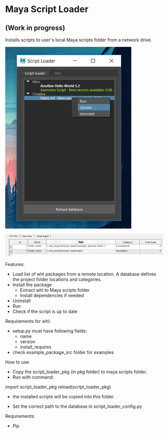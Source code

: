 # Maya Script Loader
## (Work in progress)
Installs scripts to user's local Maya scripts folder from a network drive.

![enter image description here](https://raw.githubusercontent.com/pikamau5/maya_script_loader/master/screenshot.png)

![enter image description here](https://raw.githubusercontent.com/pikamau5/maya_script_loader/master/Capture.PNG)



Features:

* Load list of whl packages from a remote location. A database defines the project folder locations and categories.
* Install the package
	* Extract whl to Maya scripts folder
	* Install dependencies if needed
* Uninstall
* Run
* Check if the script is up to date

Requirements for whl:
* setup.py must have following fields:
	* name
	* version
	* install_requires
* check example_package_src folder for examples

How to use:

* Copy the script_loader_pkg (in pkg folder) to maya scripts folder.
* Run with command:

import script_loader_pkg
reload(script_loader_pkg)

* the installed scripts will be copied into this folder.

* Set the correct path to the database in script_loader_config.py

Requirements:

* Pip